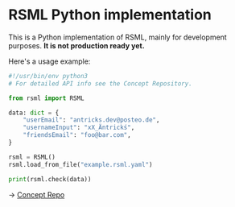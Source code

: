 # RSML Python implementation

This is a Python implementation of RSML, mainly for development purposes. **It is not production ready yet.**

Here's a usage example:

```python
#!/usr/bin/env python3
# For detailed API info see the Concept Repository.

from rsml import RSML

data: dict = {
    "userEmail": "antricks.dev@posteo.de",
    "usernameInput": "xX_Äntrickś",
    "friendsEmail": "foo@bar.com",
}

rsml = RSML()
rsml.load_from_file("example.rsml.yaml")

print(rsml.check(data))
```

-> [Concept Repo](https://github.com/RuleSetLang/RSML-Concept)
